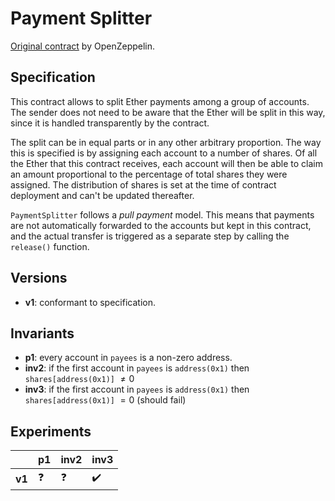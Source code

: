 # Payment Splitter
[Original contract](https://github.com/OpenZeppelin/openzeppelin-contracts/blob/master/contracts/finance/PaymentSplitter.sol) by OpenZeppelin.

## Specification
This contract allows to split Ether payments among a group of accounts. The
sender does not need to be aware that the Ether will be split in this way,
since it is handled transparently by the contract.
 
The split can be in equal parts or in any other arbitrary proportion. The way
this is specified is by assigning each account to a number of shares. Of all
the Ether that this contract receives, each account will then be able to
claim an amount proportional to the percentage of total shares they were
assigned. The distribution of shares is set at the time of contract
deployment and can't be updated thereafter.

`PaymentSplitter` follows a _pull payment_ model. This means that payments
are not automatically forwarded to the accounts but kept in this contract,
and the actual transfer is triggered as a separate step by calling the
`release()` function. 

## Versions
- **v1**: conformant to specification.

## Invariants
- **p1**: every account in `payees` is a non-zero address.
- **inv2**: if the first account in `payees` is `address(0x1)` then
  `shares[address(0x1)]` $\neq 0$ 
- **inv3**: if the first account in `payees` is `address(0x1)` then 
  `shares[address(0x1)]` $= 0$ (should fail)

## Experiments

|        | **p1**     | **inv2**   | **inv3**           |
| ------ | ---------- | ---------- | ------------------ |
| **v1** | :question: | :question: | :heavy_check_mark: |
